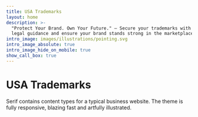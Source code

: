 ```yaml
---
title: USA Trademarks
layout: home
description: >-
  "Protect Your Brand. Own Your Future." – Secure your trademarks with expert
  legal guidance and ensure your brand stands strong in the marketplace.
intro_image: images/illustrations/pointing.svg
intro_image_absolute: true
intro_image_hide_on_mobile: true
show_call_box: true
---
```

# USA Trademarks

Serif contains content types for a typical business website. The theme is fully responsive, blazing fast and artfully illustrated.